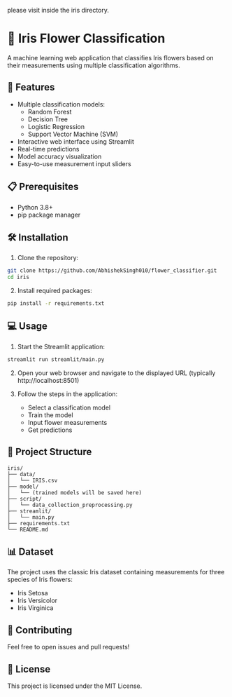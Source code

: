 please visit inside the iris directory.

# 🌸 Iris Flower Classification

A machine learning web application that classifies Iris flowers based on their measurements using multiple classification algorithms.

## 🚀 Features

- Multiple classification models:
  - Random Forest
  - Decision Tree
  - Logistic Regression
  - Support Vector Machine (SVM)
- Interactive web interface using Streamlit
- Real-time predictions
- Model accuracy visualization
- Easy-to-use measurement input sliders

## 📋 Prerequisites

- Python 3.8+
- pip package manager

## 🛠️ Installation

1. Clone the repository:
```bash
git clone https://github.com/AbhishekSingh010/flower_classifier.git
cd iris
```

2. Install required packages:
```bash
pip install -r requirements.txt
```

## 💻 Usage

1. Start the Streamlit application:
```bash
streamlit run streamlit/main.py
```

2. Open your web browser and navigate to the displayed URL (typically http://localhost:8501)

3. Follow the steps in the application:
   - Select a classification model
   - Train the model
   - Input flower measurements
   - Get predictions

## 📁 Project Structure

```
iris/
├── data/
│   └── IRIS.csv
├── model/
│   └── (trained models will be saved here)
├── script/
│   └── data_collection_preprocessing.py
├── streamlit/
│   └── main.py
├── requirements.txt
└── README.md
```

## 📊 Dataset

The project uses the classic Iris dataset containing measurements for three species of Iris flowers:
- Iris Setosa
- Iris Versicolor
- Iris Virginica

## 🤝 Contributing

Feel free to open issues and pull requests!

## 📜 License

This project is licensed under the MIT License.
